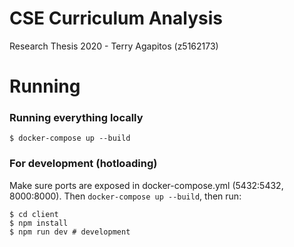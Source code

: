 # CSE Curriculum Analysis

Research Thesis 2020 - Terry Agapitos (z5162173)

# Running

### Running everything locally

```shell
$ docker-compose up --build
```

### For development (hotloading)

Make sure ports are exposed in docker-compose.yml (5432:5432, 8000:8000). Then `docker-compose up --build`, then run:

```shell
$ cd client
$ npm install
$ npm run dev # development
```

